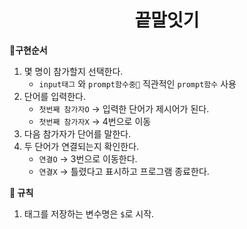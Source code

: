 <h1 align="middle">
    끝말잇기
</h1>

**🚦구현순서**
1. 몇 명이 참가할지 선택한다.
    - `input태그` 와 `prompt함수중` 직관적인 `prompt함수` 사용
2. 단어를 입력한다.
    - `첫번째 참가자O` -> 입력한 단어가 제시어가 된다.
    - `첫번째 참가자X` -> 4번으로 이동
3. 다음 참가자가 단어를 말한다.
4. 두 단어가 연결되는지 확인한다. 
    - `연결O` -> 3번으로 이동한다.
    - `연결X` -> 틀렸다고 표시하고 프로그램 종료한다.  

**📌 규칙**

1) 태그를 저장하는 변수명은 `$`로 시작.